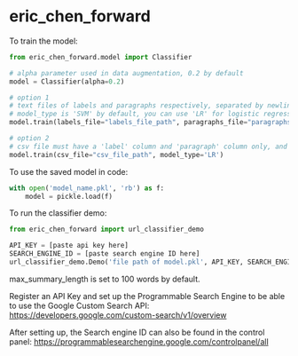 # eric_chen_forward

To train the model:
```python
from eric_chen_forward.model import Classifier

# alpha parameter used in data augmentation, 0.2 by default
model = Classifier(alpha=0.2)

# option 1
# text files of labels and paragraphs respectively, separated by newlines
# model_type is 'SVM' by default, you can use 'LR' for logistic regression
model.train(labels_file="labels_file_path", paragraphs_file="paragraphs_file_path", model_type='SVM')

# option 2
# csv file must have a 'label' column and 'paragraph' column only, and the column names are hardcoded
model.train(csv_file="csv_file_path", model_type='LR')
```

To use the saved model in code:
```python
with open('model_name.pkl', 'rb') as f:
    model = pickle.load(f)
```

To run the classifier demo:
```python
from eric_chen_forward import url_classifier_demo

API_KEY = [paste api key here]
SEARCH_ENGINE_ID = [paste search engine ID here]
url_classifier_demo.Demo('file path of model.pkl', API_KEY, SEARCH_ENGINE_ID, max_summary_length=100)
```
max_summary_length is set to 100 words by default.

Register an API Key and set up the Programmable Search Engine to be able to use the Google Custom Search API: https://developers.google.com/custom-search/v1/overview

After setting up, the Search engine ID can also be found in the control panel: https://programmablesearchengine.google.com/controlpanel/all